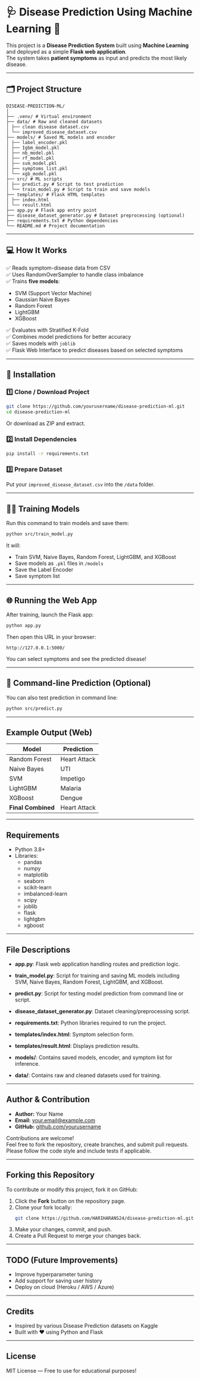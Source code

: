 # 🩺 Disease Prediction Using Machine Learning 🚀

This project is a **Disease Prediction System** built using **Machine Learning** and deployed as a simple **Flask web application**.  
The system takes **patient symptoms** as input and predicts the most likely disease.

---

## 🗂 Project Structure

```
DISEASE-PREDICTION-ML/
│
├── .venv/ # Virtual environment
├── data/ # Raw and cleaned datasets
│ ├── clean disease dataset.csv
│ └── improved_disease_dataset.csv
├── models/ # Saved ML models and encoder
│ ├── label_encoder.pkl
│ ├── Igbm_model.pkl
│ ├── nb_model.pkl
│ ├── rf_model.pkl
│ ├── svm_model.pkl
│ ├── symptoms_list.pkl
│ └── xgb_model.pkl
├── src/ # ML scripts
│ ├── predict.py # Script to test prediction
│ └── train_model.py # Script to train and save models
├── templates/ # Flask HTML templates
│ ├── index.html
│ └── result.html
├── app.py # Flask app entry point
├── disease_dataset_generator.py # Dataset preprocessing (optional)
├── requirements.txt # Python dependencies
└── README.md # Project documentation
```

---

## 💻 How It Works

✅ Reads symptom-disease data from CSV  
✅ Uses RandomOverSampler to handle class imbalance  
✅ Trains **five models**:
- SVM (Support Vector Machine)
- Gaussian Naive Bayes
- Random Forest
- LightGBM
- XGBoost

✅ Evaluates with Stratified K-Fold  
✅ Combines model predictions for better accuracy  
✅ Saves models with `joblib`  
✅ Flask Web Interface to predict diseases based on selected symptoms

---

## 🚀 Installation

### 1️⃣ Clone / Download Project

```bash
git clone https://github.com/yourusername/disease-prediction-ml.git
cd disease-prediction-ml
```

Or download as ZIP and extract.

### 2️⃣ Install Dependencies

```bash
pip install -r requirements.txt
```

### 3️⃣ Prepare Dataset

Put your `improved_disease_dataset.csv` into the `/data` folder.

---

## 🏋️‍♂️ Training Models

Run this command to train models and save them:

```bash
python src/train_model.py
```

It will:
- Train SVM, Naive Bayes, Random Forest, LightGBM, and XGBoost  
- Save models as `.pkl` files in `/models`  
- Save the Label Encoder  
- Save symptom list  

---

## 🌐 Running the Web App

After training, launch the Flask app:

```bash
python app.py
```

Then open this URL in your browser:

```
http://127.0.0.1:5000/
```

You can select symptoms and see the predicted disease!

---

## 🧪 Command-line Prediction (Optional)

You can also test prediction in command line:

```bash
python src/predict.py
```

---

## Example Output (Web)

| Model                  | Prediction      |
|------------------------|-----------------|
| Random Forest          | Heart Attack    |
| Naive Bayes            | UTI             |
| SVM                    | Impetigo        |
| LightGBM               | Malaria         |
| XGBoost                | Dengue          |
| **Final Combined**     | Heart Attack    |

---

## Requirements

- Python 3.8+  
- Libraries:
  - pandas
  - numpy
  - matplotlib
  - seaborn
  - scikit-learn
  - imbalanced-learn
  - scipy
  - joblib
  - flask
  - lightgbm
  - xgboost

---

## File Descriptions

- **app.py**: Flask web application handling routes and prediction logic.

- **train_model.py**: Script for training and saving ML models including SVM, Naive Bayes, Random Forest, LightGBM, and XGBoost.

- **predict.py**: Script for testing model prediction from command line or script.

- **disease_dataset_generator.py**: Dataset cleaning/preprocessing script.

- **requirements.txt**: Python libraries required to run the project.

- **templates/index.html**: Symptom selection form.

- **templates/result.html**: Displays prediction results.

- **models/**: Contains saved models, encoder, and symptom list for inference.

- **data/**: Contains raw and cleaned datasets used for training.

---

## Author & Contribution

- **Author:** Your Name  
- **Email:** your.email@example.com  
- **GitHub:** [github.com/yourusername](https://github.com/yourusername)

Contributions are welcome!  
Feel free to fork the repository, create branches, and submit pull requests.  
Please follow the code style and include tests if applicable.

---

## Forking this Repository

To contribute or modify this project, fork it on GitHub:

1. Click the **Fork** button on the repository page.  
2. Clone your fork locally:  
   ```bash
   git clone https://github.com/HARIHARANS24/disease-prediction-ml.git
   ```  
3. Make your changes, commit, and push.  
4. Create a Pull Request to merge your changes back.

---

## TODO (Future Improvements)

- Improve hyperparameter tuning  
- Add support for saving user history  
- Deploy on cloud (Heroku / AWS / Azure)  

---

## Credits

- Inspired by various Disease Prediction datasets on Kaggle  
- Built with ❤️ using Python and Flask

---

## License

MIT License — Free to use for educational purposes!

